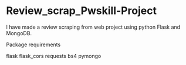 # Review_scrap_Pwskill-Project
I have made a review scraping  from web project using python Flask and MongoDB.

Package requirements

flask
flask_cors
requests
bs4
pymongo
